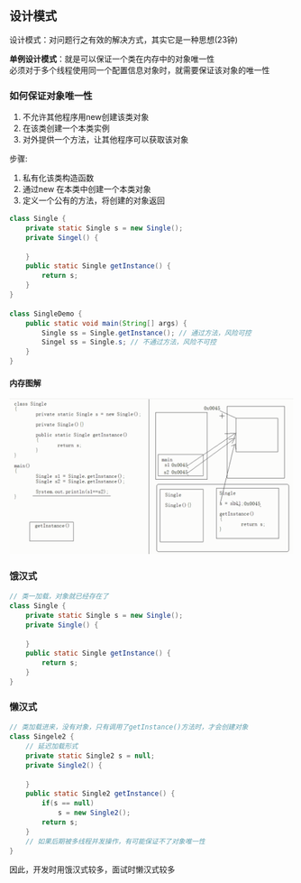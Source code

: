 ## 设计模式 
设计模式：对问题行之有效的解决方式，其实它是一种思想(23钟)

**单例设计模式**：就是可以保证一个类在内存中的对象唯一性  
必须对于多个线程使用同一个配置信息对象时，就需要保证该对象的唯一性  

### 如何保证对象唯一性
1. 不允许其他程序用new创建该类对象  
2. 在该类创建一个本类实例  
3. 对外提供一个方法，让其他程序可以获取该对象  

步骤:  
1. 私有化该类构造函数  
2. 通过new 在本类中创建一个本类对象  
3. 定义一个公有的方法，将创建的对象返回  
```java
class Single {
    private static Single s = new Single();
    private Singel() {

    }
    public static Single getInstance() {
        return s;
    }
}

class SingleDemo {
    public static void main(String[] args) {
        Single ss = Single.getInstance(); // 通过方法，风险可控
        Singel ss = Single.s; // 不通过方法，风险不可控
    }
}
```
#### 内存图解
![OO_single](/picture/OO/OO_single.png)  

### 饿汉式
```java
// 类一加载，对象就已经存在了
class Single {
    private static Single s = new Single();
    private Single() {

    }
    public static Single getInstance() {
        return s;
    }
}
```
### 懒汉式
```java
// 类加载进来，没有对象，只有调用了getInstance()方法时，才会创建对象
class Singele2 {
    // 延迟加载形式
    private static Single2 s = null;
    private Single2() {

    }
    public static Single2 getInstance() {
        if(s == null) 
            s = new Single2();
        return s;
    }
    // 如果后期被多线程并发操作，有可能保证不了对象唯一性
}
```
因此，开发时用饿汉式较多，面试时懒汉式较多  
